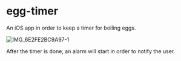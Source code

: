 # egg-timer
An iOS app in order to keep a timer for boiling eggs.


![IMG_6E2FE2BC9A97-1](https://user-images.githubusercontent.com/55702254/162638966-68632fb1-3b65-40f2-af9c-c319ca3874c8.jpeg)

After the timer is done, an alarm will start in order to notify the user.
